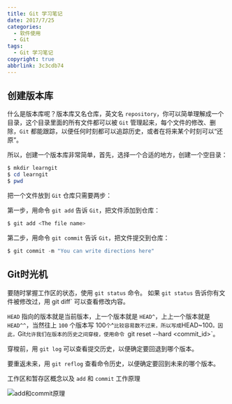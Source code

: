 ```yaml
---
title: Git 学习笔记
date: 2017/7/25
categories:
  - 软件使用
  - Git
tags:
  - Git 学习笔记
copyright: true
abbrlink: 3c3cdb74
---
```


## 创建版本库

什么是版本库呢？版本库又名仓库，英文名 `repository`，你可以简单理解成一个目录，这个目录里面的所有文件都可以被 `Git` 管理起来，每个文件的修改、删除，`Git` 都能跟踪，以便任何时刻都可以追踪历史，或者在将来某个时刻可以“还原”。

所以，创建一个版本库非常简单，首先，选择一个合适的地方，创建一个空目录：

```powershell
$ mkdir learngit
$ cd learngit
$ pwd
```

把一个文件放到 `Git` 仓库只需要两步：

第一步，用命令 `git add` 告诉 `Git`，把文件添加到仓库：

```powershell
$ git add <The file name>
```

第二步，用命令 `git commit` 告诉 `Git`，把文件提交到仓库：

```powershell
$ git commit -m "You can write directions here"
```

## Git时光机

要随时掌握工作区的状态，使用 `git status` 命令。
如果 `git status` 告诉你有文件被修改过，用 git diff` 可以查看修改内容。

`HEAD` 指向的版本就是当前版本，上一个版本就是 `HEAD^`，上上一个版本就是 `HEAD^^`，当然往上 `100` 个版本写 100` 个 `^` 比较容易数不过来，所以写成 `HEAD~100`。因此，`Git`允许我们在版本的历史之间穿梭，使用命令 `git reset --hard <commit_id>`。

穿梭前，用 `git log` 可以查看提交历史，以便确定要回退到哪个版本。

要重返未来，用 `git reflog` 查看命令历史，以便确定要回到未来的哪个版本。

工作区和暂存区概念以及 `add` 和 `commit` 工作原理

![add和commit原理][1]

[1]: https://www.blanc.site/img/46.jpg